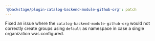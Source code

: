 ```yaml
---
'@backstage/plugin-catalog-backend-module-github-org': patch
---
```


Fixed an issue where the `catalog-backend-module-github-org` would not correctly create groups using `default` as namespace in case a single organization was configured.
